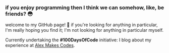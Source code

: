 ### if you enjoy programming then I think we can somehow, like, be friends? 😳

welcome to my GitHub page! 💖 if you're looking for anything in particular, I'm really hoping you find it; I'm not looking for anything in particular myself.

Currently undertaking the **#100DaysOfCode** initiative: I blog about my experience at [Alex Makes Codes](https://alexmakes.codes). 
